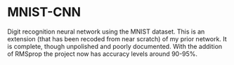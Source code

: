 # MNIST-CNN
Digit recognition neural network using the MNIST dataset. 
This is an extension (that has been recoded from near scratch) of my prior network.
It is complete, though unpolished and poorly documented.
With the addition of RMSprop the project now has accuracy levels around 90-95%.
